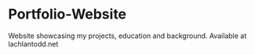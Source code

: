 # Portfolio-Website

Website showcasing my projects, education and background. Available at lachlantodd.net
